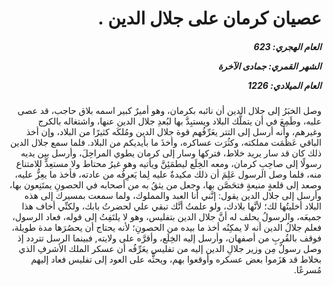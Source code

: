 <h1 dir="rtl">عصيان كرمان على جلال الدين .</h1>

<h5 dir="rtl">العام الهجري:  623

الشهر القمري: جمادى الآخرة

العام الميلادي: 1226</h5>

<p dir="rtl">وصل الخبَرُ إلى جلال الدين أن نائبه بكرمان، وهو أميرٌ كبير اسمه بلاق حاجب، قد عصى عليه، وطَمِعَ في أن يتملَّك البلاد ويستبِدَّ بها لبُعدِ جلال الدين عنها، واشتغاله بالكرج وغيرهم، وأنه أرسل إلى التتر يعَرِّفُهم قوة جلال الدين ومُلكَه كثيرًا من البلاد، وإن أخذ الباقي عَظُمَت مملكته، وكثُرَت عساكره، وأخذَ ما بأيديكم من البلاد. فلما سمع جلال الدين ذلك كان قد سار يريد خلاط، فتركها وسار إلى كرمان يطوي المراحِلَ، وأرسل بين يديه رسولًا إلى صاحِبِ كرمان، ومعه الخِلَع ليطمَئِنَّ ويأتيه وهو غيرُ محتاط ولا مستعِدٍّ للامتناع منه، فلما وصل الرسول عَلِمَ أن ذلك مكيدةٌ عليه لِما يَعرِفُه من عادته، فأخذ ما يعِزُّ عليه، وصعد إلى قلعةٍ منيعةٍ فتحَصَّن بها، وجعل من يثقُ به من أصحابه في الحصونِ يمتَنِعون بها، وأرسل إلى جلال الدين يقول: إنَّني أنا العبد والمملوك، ولما سمعت بمسيرك إلى هذه البلاد أخليتُها لك؛ لأنَّها بلادك، ولو علمتُ أنَّك تبقي علي لحضرتُ بابك، ولكنِّي أخاف هذا جميعَه، والرسولُ يحلف له أنَّ جلال الدين بتفليس، وهو لا يلتَفِتُ إلى قوله، فعاد الرسول، فعلم جلالُ الدين أنه لا يمكِنُه أخذ ما بيده من الحصونِ؛ لأنه يحتاج أن يحصُرَها مدة طويلة، فوقف بالقُربِ من أصفهان، وأرسل إليه الخِلَع، وأقرَّه على ولايته, فبينما الرسل تتردد إذ وصل رسولٌ مِن وزير جلالِ الدين إليه من تفليس يعَرِّفُه أن عسكر الملك الأشرفِ الذي بخلاط قد هَزَموا بعض عسكره وأوقعوا بهم، ويحثُّه على العود إلى تفليس فعاد إليهم مُسرعًا.</p></br>

